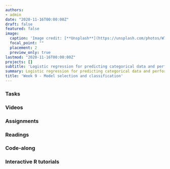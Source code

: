 ```yaml
---
authors:
- admin
date: "2020-11-16T00:00:00Z"
draft: false
featured: false
image:
  caption: 'Image credit: [**Unsplash**](https://unsplash.com/photos/W72t0b-bmb0)'
  focal_point: ""
  placement: 2
  preview_only: true
lastmod: "2020-11-16T00:00:00Z"
projects: []
subtitle: 'Logistic regression for predicting categorical data and performing model selection :mag:'
summary: Logistic regression for predicting categorical data and performing model selection.
title: 'Week 9 - Model selection and classification'
---
```


### Tasks

### Videos

### Assignments

### Readings

### Code-along

### Interactive R tutorials

<!--

### Schedule

| <div style="width:60px"></div>  | <div style="width:420px"></div> |  <div style="width:190px"></div>   |
|---:|---|---|
| Lec 17 | [Model selection](/slides/w9_d1-model-selection/w9_d1-model-selection.html)  | |
| Lab 09 | [Work on projects](/labs/lab-09/lab-09-work-on-projects.html) | **Due:** Fri, 15 Nov, 17:00 |
| Lec 18 | [Model validation](/slides/w9_d2-model-validation/w9_d2-model-validation.html) | |
| HW 09  | [Exploring the GSS](/hw/hw-09/hw-09-exploring-gss.html) | **Due:** Wed, 20 Nov, 17:00 |
| OQ 09  | [Modeling overview](https://minecr.shinyapps.io/09-modeling-overview/) | **Due:** Fri, 22 Nov, 17:00 |

### Readings

| <div style="width:60px"></div>  | <div style="width:420px"></div>  |  <div style="width:190px"></div> |
|----:|---|---|
| :open_book: | OS: [Chp 9 - Logistic regression](https://www.openintro.org/stat/textbook.php?stat_book=os), Section 9.5 | **Required** |

### Miscellaneous

| <div style="width:60px"></div>  | <div style="width:420px"></div>  |  <div style="width:190px"></div> |
|----:|---|---|
| :radio_button:  | Project proposal redo (optional) | **Due:** Mon, 11 Oct, 17:00 |
| :radio_button:  | Peer evaluation 02 | **Due:** Tue, 12 Oct, 17:00 |

-->
